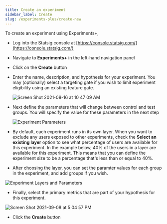 ```yaml
---
title: Create an experiment
sidebar_label: Create
slug: /experiments-plus/create-new
---
```


To create an experiment using Experiments+,
 - Log into the Statsig console at [https://console.statsig.com/](https://console.statsig.com/)
 - Navigate to **Experiments+** in the left-hand navigation panel
 - Click on the **Create** button
 - Enter the name, description, and hypothesis for your experiment.  You may (optionally) select a targeting gate if you wish to limit experiment eligibility using an existing feature gate.

   ![Screen Shot 2021-08-16 at 10 47 09 AM](https://user-images.githubusercontent.com/74584483/129607046-97f73b37-d54b-4bf8-840c-dfb17a276dd4.png)

 - Next define the parameters that will change between control and test groups.  You will specify the value for these parameters in the next step

   ![Experiment Parameters](https://user-images.githubusercontent.com/74584483/132600379-9252dbd8-daf7-4913-b260-e4e7cd56c8fe.png)
   
 - By default, each experiment runs in its own layer. When you want to exclude any users exposed to other experiments, check the **Select an existing layer** option to see what percentage of users are available for this experiment. In the example below, 40% of the users in a layer are available for this experiment. This means that you can define the experiment size to be a percentage that's less than or equal to 40%.
 - After choosing the layer, you can set the paramter values for each group in the experiment, and add groups if you wish.
 
![Experiment Layers and Parameters](https://user-images.githubusercontent.com/74584483/132601170-095144aa-0384-4d7d-bf95-e5a216e6d888.png)
   
 - Finally, select the primary metrics that are part of your hypothesis for this experiment.
 
![Screen Shot 2021-09-08 at 5 04 57 PM](https://user-images.githubusercontent.com/74584483/132601298-b2e2337b-81a6-4351-93ec-cadbfe40b8bb.png)
  
 - Click the **Create** button
 
